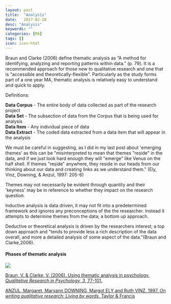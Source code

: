 ```yaml
---
layout: post
title:  "Analysis"
date:   2017-02-28
desc: "Analysis"
keywords: ""
categories: [MA]
tags: []
icon: icon-html
---
```

Braun and Clarke (2006) define thematic analysis as “A method for identifying, analyzing and reporting patterns within data.” (p. 79). It is a recommended approach for those new to qualitative research and one that is "accessible and theoretically-flexible". Particularly as the study forms part of a one year MA, thematic analysis is relatively easy to understand and quick to apply.

Definitions:

**Data Corpus** \- The entire body of data collected as part of the research project  
**Data Set** \- The subsection of data from the Corpus that is being used for analysis  
**Data Item** \- Any individual piece of data  
**Data Extract** \- The coded data extracted from a data item that will appear in the analysis

We must be careful in suggesting, as I did in my last post about 'emerging themes' as this can be "misinterpreted to mean that themes "reside" in the data, and if we just look hard enough they will "emerge‟ like Venus on the half shell. If themes "reside‟ anywhere, they reside in our heads from our thinking about our data and creating links as we understand them." (Ely, Vinz, Downing, & Anzul, 1997: 205-6)

Themes may not necessarily be evident through quantity and their 'keyness' may be in reference to whether they impact on the research question.

Inductive analysis is data driven, it may not fit into a predetermined framework and ignores any preconceptions of the the researcher. Instead it attempts to determine themes from the data; a bottom up approach.

Deductive or theoretical analysis is driven by the researchers interest; a top down approach and "tends to provide less a rich description of the data overall, and more a detailed analysis of some aspect of the data."(Braun and Clarke,2006).

#### Phases of thematic analysis

[![](https://www.researchgate.net/profile/Eliana_Gallardo_Echenique/publication/275952540/figure/fig1/AS:294476196139009@1447220004396/Figure-1-Phases-of-Thematic-Analysis-Adapted-from-Braun-Clarke-2006-p-87.png)](https://www.researchgate.net/profile/Eliana_Gallardo_Echenique/publication/275952540/figure/fig1/AS:294476196139009@1447220004396/Figure-1-Phases-of-Thematic-Analysis-Adapted-from-Braun-Clarke-2006-p-87.png)

[Braun, V. & Clarke, V. (2006). Using thematic analysis in psychology. _Qualitative Research in Psychology, 3,_ 77-101.](http://www.tandfonline.com/doi/abs/10.1191/1478088706qp063oa)

[ANZUL, Margaret, Maryann DOWNING, Margot ELY and Ruth VINZ. 1997. _On writing qualitative research: Living by words_. Taylor & Francis](https://books.google.co.uk/books/about/On_Writing_Qualitative_Research.html?id=rB741DNjVa8C)

